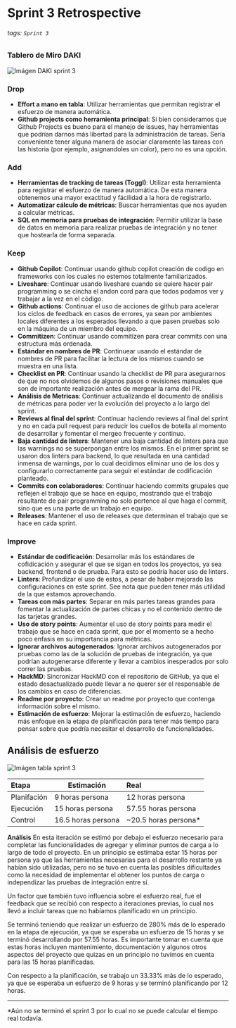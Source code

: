 # Sprint 3 Retrospective

###### tags: `Sprint 3`

### Tablero de Miro DAKI

![Imágen DAKI sprint 3](https://media.discordapp.net/attachments/972236844907515964/982784232193658900/unknown.png)

### Drop

- **Effort a mano en tabla**: Utilizar herramientas que permitan registrar el esfuerzo de manera automática.
- **Github projects como herramienta principal**: Si bien consideramos que Github Projects es bueno para el manejo de issues, hay herramientas que podrían darnos más libertad para la administración de tareas. Sería conveniente tener alguna manera de asociar claramente las tareas con las historia (por ejemplo, asignandoles un color), pero no es una opción.

### Add

- **Herramientas de tracking de tareas (Toggl)**: Utilizar esta herramienta para registrar el esfuerzo de manera automática. De esta manera obtenemos una mayor exactitud y fácilidad a la hora de registrarlo.
- **Automatizar cálculo de métricas**: Buscar herramientas que nos ayuden a calcular métricas.
- **SQL en memoria para pruebas de integración**: Permitir utilizar la base de datos en memoria para realizar pruebas de integración y no tener que hostearla de forma separada.

### Keep

- **Github Copilot**: Continuar usando github copilot creación de codigo en frameworks con los cuales no estemos totalmente familiarizados.
- **Liveshare**: Continuar usando liveshare cuando se quiere hacer pair programming o se cincha el andon cord para que todos podamos ver y trabajar a la vez en el código.
- **Github actions**: Continuar el uso de acciones de github para acelerar los ciclos de feedback en casos de errores, ya sean por ambientes locales diferentes a los esperados llevando a que pasen pruebas solo en la máquina de un miembro del equipo.
- **Commitizen**: Continuar usando commitizen para crear commits con una estructura más ordenada.
- **Estándar en nombres de PR**: Continuear usando el estándar de nombres de PR para facilitar la lectura de los mismos cuando se muestra en una lista.
- **Checklist en PR**: Continuar usando la checklist de PR para asegurarnos de que no nos olvidemos de algunos pasos o revisiones manuales que son de importante realización antes de mergear la rama del PR.
- **Análisis de Metricas**: Continuar actualizando el documento de análisis de métricas para poder ver la evolución del proyecto a lo largo del sprint.
- **Reviews al final del sprint**: Continuar haciendo reviews al final del sprint y no en cada pull request para reducir los cuellos de botella al momento de desarrollar y fomentar el mergeo frecuente y continuo.
- **Baja cantidad de linters**: Mantener una baja cantidad de linters para que las warnings no se superpongan entre los mismos. En el primer sprint se usaron dos linters para backend, lo que resultada en una cantidad inmensa de warnings, por lo cual decidimos eliminar uno de los dos y configurarlo correctamente para seguir el estándar de codificación planteado.
- **Commits con colaboradores**: Continuar haciendo commits grupales que reflejen el trabajo que se hace en equipo, mostrando que el trabajo resultante de pair programming no solo pertence al que haga el commit, sino que es una parte de un trabajo en equipo.
- **Releases**: Mantener el uso de releases que determinan el trabajo que se hace en cada sprint.

### Improve

- **Estándar de codificación**: Desarrollar más los estándares de cofidicación y asegurar el que se sigan en todos los proyectos, ya sea backend, frontend o de prueba. Para esto se podría hacer uso de linters.
- **Linters**: Profundizar el uso de estos, a pesar de haber mejorado las configuraciones en este sprint. See nota que pueden tener más utilidad de la que estamos aprovechando.
- **Tareas con más partes**: Separar en más partes tareas grandes para fomentar la actualización de partes chicas y no el contenido dentro de las tarjetas grandes.
- **Uso de story points**: Aumentar el uso de story points para medir el trabajo que se hace en cada sprint, que por el momento se a hecho poco enfasis en su importancia para métricas.
- **Ignorar archivos autogenerados**: Ignorar archivos autogenerados por pruebas como las de la solución de pruebas de integración, ya que podrían autogenerarse diferente y llevar a cambios inesperados por solo correr las pruebas. 
- **HackMD**: Sincronizar HackMD con el repositorio de GitHub, ya que el estado desactualizado puede llevar a no querer ser el responsable de los cambios en caso de diferencias.
- **Readme por proyecto**: Crear un readme por proyecto que contenga información sobre el mismo.
- **Estimación de esfuerzo**: Mejorar la estimación de esfuerzo, haciendo más enfoque en la etapa de planificación para tener más tiempo para pensar sobre que podría necesitar el desarrollo de funcionalidades.

## Análisis de esfuerzo

![Imágen tabla sprint 3](https://cdn.discordapp.com/attachments/972236844907515964/982796943401025566/unknown.png)

| Etapa       | Estimación         | Real                |
| :---------- | ------------------ | :------------------ |
| Planifación | 9 horas persona    | 12 horas persona    |
| Ejecución   | 15 horas persona   | 57.55 horas persona |
| Control     | 16.5 horas persona | ~20.5 horas persona\* |

**Análisis**
En esta iteración se estimó por debajo el esfuerzo necesario para completar las funcionalidades de agregar y eliminar puntos de carga a lo largo de todo el proyecto.
En un principio se estimaba estar 15 horas por persona ya que las herramientas necesarias para el desarrollo restante ya habían sido utilizadas, pero no se tuvo en cuenta las posibles dificultades como la necesidad de implementar el obtener los puntos de carga o independizar las pruebas de integración entre sí.

Un factor que también tuvo influencia sobre el esfuerzo real, fue el feedback que se recibió con respecto a iteraciones previas, lo cual nos llevó a incluir tareas que no habíamos planificado en un principio.

Se terminó teniendo que realizar un esfuerzo de 280% más de lo esperado en la etapa de ejecución, ya que se esperaba un esfuerzo de 15 horas y se terminó desarrollando por 57.55 horas. Es importante tomar en cuenta que estas horas incluyen mantenimiento, documentación y algunos otros aspectos del proyecto que quizas en un principio no tuvimos en cuenta para las 15 horas planificadas.

Con respecto a la planificación, se trabajo un 33.33% más de lo esperado, ya que se esperaba un esfuerzo de 9 horas y se terminó planificando por 12 horas.

---
*Aún no se terminó el sprint 3 por lo cual no se puede calcular el tiempo real todavía.